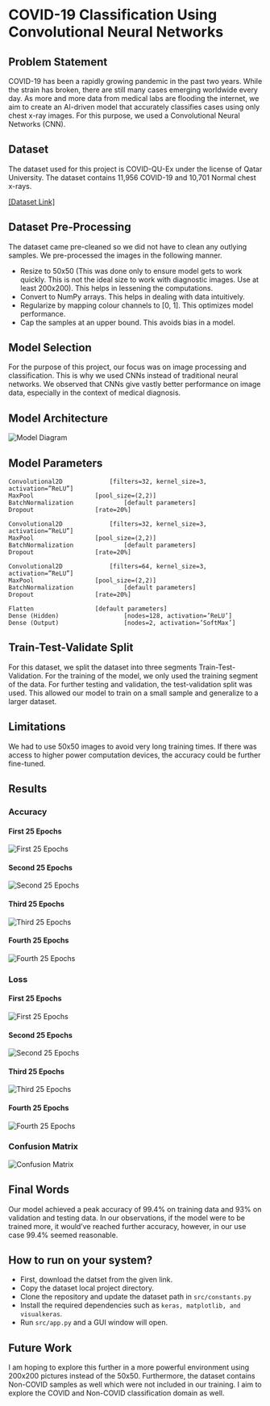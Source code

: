 # COVID-19 Classification Using Convolutional Neural Networks

## Problem Statement
COVID-19 has been a rapidly growing pandemic in the past two years. While the strain has broken, there are still many cases emerging worldwide every day. As more and more data from medical labs are flooding the internet, we aim to create an AI-driven model that accurately classifies cases using only chest x-ray images. For this purpose, we used a Convolutional Neural Networks (CNN).

## Dataset
The dataset used for this project is COVID-QU-Ex under the license of Qatar University. The dataset contains 11,956 COVID-19 and 10,701 Normal chest x-rays.

<a href="https://www.kaggle.com/datasets/anasmohammedtahir/covidqu" target="_blank">[Dataset Link]</a>

## Dataset Pre-Processing

The dataset came pre-cleaned so we did not have to clean any outlying samples. We pre-processed the images in the following manner.

- Resize to 50x50 (This was done only to ensure model gets to work quickly. This is not the ideal size to work with diagnostic images. Use at least 200x200). This helps in lessening the computations.
- Convert to NumPy arrays. This helps in dealing with data intuitively.
- Regularize by mapping colour channels to [0, 1]. This optimizes model performance.
- Cap the samples at an upper bound. This avoids bias in a model.

## Model Selection

For the purpose of this project, our focus was on image processing and classification. This is why we used CNNs instead of traditional neural networks. We observed that CNNs give vastly better performance on image data, especially in the context of medical diagnosis.

## Model Architecture
![Model Diagram](readme-assets/model_visualization.png)

## Model Parameters

```
Convolutional2D 		    [filters=32, kernel_size=3, activation=”ReLU”]
MaxPool 			    [pool_size=(2,2)]
BatchNormalization 	            [default parameters]
Dropout 			    [rate=20%]

Convolutional2D 		    [filters=32, kernel_size=3, activation=”ReLU”]
MaxPool 			    [pool_size=(2,2)]
BatchNormalization 	            [default parameters]
Dropout 			    [rate=20%]

Convolutional2D 		    [filters=64, kernel_size=3, activation=”ReLU”]
MaxPool 			    [pool_size=(2,2)]
BatchNormalization 	            [default parameters]
Dropout 			    [rate=20%]

Flatten 			    [default parameters]
Dense (Hidden) 		            [nodes=128, activation=’ReLU’]
Dense (Output) 		            [nodes=2, activation=’SoftMax’]
```

## Train-Test-Validate Split

For this dataset, we split the dataset into three segments Train-Test-Validation. For the training of the model, we only used the training segment of the data. For further testing and validation, the test-validation split was used. This allowed our model to train on a small sample and generalize to a larger dataset.

## Limitations

We had to use 50x50 images to avoid very long training times. If there was access to higher power computation devices, the accuracy could be further fine-tuned.


## Results

### Accuracy

#### First 25 Epochs
![First 25 Epochs](readme-assets/batch_norm_accuracy.png)
#### Second 25 Epochs
![Second 25 Epochs](readme-assets/batch_norm_accuracy_2.png)
#### Third 25 Epochs
![Third 25 Epochs](readme-assets/batch_norm_accuracy_2.5.png)
#### Fourth 25 Epochs
![Fourth 25 Epochs](readme-assets/batch_norm_accuracy_3.png)

### Loss
#### First 25 Epochs
![First 25 Epochs](readme-assets/batch_norm_loss.png)
#### Second 25 Epochs
![Second 25 Epochs](readme-assets/batch_norm_loss_2.png)
#### Third 25 Epochs
![Third 25 Epochs](readme-assets/batch_norm_loss_2.5.png)
#### Fourth 25 Epochs
![Fourth 25 Epochs](readme-assets/batch_norm_loss_3.png)

### Confusion Matrix
![Confusion Matrix](readme-assets/confusion_matrix_batch_norm.png)

## Final Words

Our model achieved a peak accuracy of 99.4% on training data and 93% on validation and testing data. In our observations, if the model were to be trained more, it would’ve reached further accuracy, however, in our use case 99.4% seemed reasonable.

## How to run on your system?

- First, download the datset from the given link.
- Copy the dataset local project directory.
- Clone the repository and update the dataset path in ```src/constants.py```
- Install the required dependencies such as ```keras, matplotlib, and visualkeras```.
- Run ```src/app.py``` and a GUI window will open.

## Future Work

I am hoping to explore this further in a more powerful environment using 200x200 pictures instead of the 50x50. Furthermore, the dataset contains Non-COVID samples as well which were not included in our training. I aim to explore the COVID and Non-COVID classification domain as well.